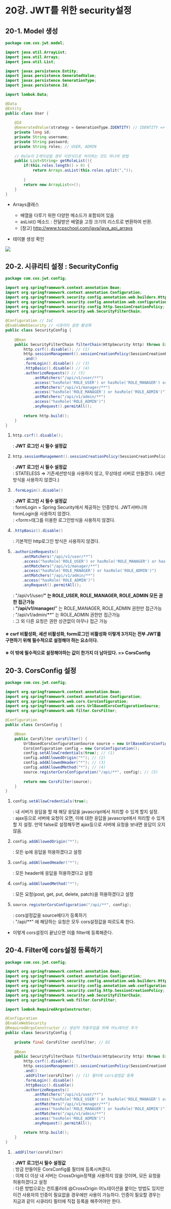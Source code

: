 # 20강. JWT를 위한 security설정
## 20-1. Model 생성
```java
package com.cos.jwt.model;

import java.util.ArrayList;
import java.util.Arrays;
import java.util.List;

import javax.persistence.Entity;
import javax.persistence.GeneratedValue;
import javax.persistence.GenerationType;
import javax.persistence.Id;

import lombok.Data;

@Data
@Entity
public class User {
	
	@Id
	@GeneratedValue(strategy = GenerationType.IDENTITY) // IDENTITY => Auto Increment
	private long id;
	private String username;
	private String password;
	private String roles; // USER, ADMIN
	
	// Role이 2개이상일 경우 이런식으로 처리하는 것도 하나의 방법
	public List<String> getRoleList(){
		if(this.roles.length() > 0) {
			return Arrays.asList(this.roles.split(","));
			
		}
		return new ArrayList<>();
	}
}
```
- Arrays클래스
    - 배열을 다루기 위한 다양한 메소드가 포함되어 있음
    - asList() 메소드 : 전달받은 배열을 고정 크기의 리스트로 변환하여 반환.
    - [참고] http://www.tcpschool.com/java/java_api_arrays

- 테이블 생성 확인

<img src="./img/chapter20_1.png">

## 20-2. 시큐리티 설정 : SecurityConfig
```java
package com.cos.jwt.config;

import org.springframework.context.annotation.Bean;
import org.springframework.context.annotation.Configuration;
import org.springframework.security.config.annotation.web.builders.HttpSecurity;
import org.springframework.security.config.annotation.web.configuration.EnableWebSecurity;
import org.springframework.security.config.http.SessionCreationPolicy;
import org.springframework.security.web.SecurityFilterChain;

@Configuration // IoC
@EnableWebSecurity // 시큐리티 설정 활성화
public class SecurityConfig {
	
	@Bean
	public SecurityFilterChain filterChain(HttpSecurity http) throws Exception{
		http.csrf().disable(); // (1)
		http.sessionManagement().sessionCreationPolicy(SessionCreationPolicy.STATELESS) // (2)
		.and()
		.formLogin().disable() // (3)
		.httpBasic().disable() // (4)
		.authorizeRequests() // (5)
		    .antMatchers("/api/v1/user/**")
            .access("hasRole('ROLE_USER') or hasRole('ROLE_MANAGER') or hasRole('ROLE_ADMIN')")
            .antMatchers("/api/v1/manager/**")
            .access("hasRole('ROLE_MANAGER') or hasRole('ROLE_ADMIN')")
            .antMatchers("/api/v1/admin/**")
            .access("hasRole('ROLE_ADMIN')")
            .anyRequest().permitAll();
		
		return http.build();
	}
}
```
1. 
    ```java
    http.csrf().disable();
    ```
    : **JWT 로그인 시 필수 설정값**

2. 
    ```java
    http.sessionManagement().sessionCreationPolicy(SessionCreationPolicy.STATELESS)
    ```
    : **JWT 로그인 시 필수 설정값**   
    : STATELESS => 기존세션방식을 사용하지 않고, 무상태성 서버로 만들겠다. (세션방식을 사용하지 않겠다.)

3. 
    ```java
    .formLogin().disable()
    ```
    : **JWT 로그인 시 필수 설정값**   
    : formLogin = Spring Security에서 제공하는 인증방식. JWT서버니까 formLogin을 사용하지 않겠다.   
    : \<form\>태그를 이용한 로그인방식을 사용하지 않겠다.

4. 
    ```java
    .httpBasic().disable() 
    ```
    : 기본적인 http로그인 방식은 사용하지 않겠다.

5. 
    ```java
    .authorizeRequests()
		.antMatchers("/api/v1/user/**")
		.access("hasRole('ROLE_USER') or hasRole('ROLE_MANAGER') or hasRole('ROLE_ADMIN')")
		.antMatchers("/api/v1/manager/**")
		.access("hasRole('ROLE_MANAGER') or hasRole('ROLE_ADMIN')")
		.antMatchers("/api/v1/admin/**")
		.access("hasRole('ROLE_ADMIN')")
		.anyRequest().permitAll();
    ```
    : "/api/v1/user/**" 는 ROLE_USER, ROLE_MANAGER, ROLE_ADMIN 모든 권한 접근가능   
    : "/api/v1/manager/**" 는 ROLE_MANAGER, ROLE_ADMIN 권한만 접근가능   
    : "/api/v1/admin/**" 는 ROLE_ADMIN 권한만 접근가능   
    : 그 외 다른 요청은 권한 상관없이 아무나 접근 가능

#### ※ csrf 비활성화, 세션 비활성화, form로그인 비활성화 이렇게 3가지는 전부 JWT를 구현하기 위해 필수적으로 설정해야 하는 요소이다.
#### ※ 이 밖에 필수적으로 설정해야하는 값이 한가지 더 남아있다. => CorsConfig

## 20-3. CorsConfig 설정
```java
package com.cos.jwt.config;

import org.springframework.context.annotation.Bean;
import org.springframework.context.annotation.Configuration;
import org.springframework.web.cors.CorsConfiguration;
import org.springframework.web.cors.UrlBasedCorsConfigurationSource;
import org.springframework.web.filter.CorsFilter;

@Configuration
public class CorsConfig {

	@Bean
	public CorsFilter corsFilter() {
		UrlBasedCorsConfigurationSource source = new UrlBasedCorsConfigurationSource();
		CorsConfiguration config = new CorsConfiguration();
		config.setAllowCredentials(true); // (1)  
		config.addAllowedOrigin("*"); // (2)
		config.addAllowedHeader("*"); // (3)
		config.addAllowedMethod("*"); // (4)
		source.registerCorsConfiguration("/api/**", config); // (5)
		
		return new CorsFilter(source);
	}
}
```
1. 
    ```java
    config.setAllowCredentials(true);
    ```
    : 내 서버가 응답을 할 때 해당 응답을 javascript에서 처리할 수 있게 할지 설정.   
    : ajax등으로 서버에 요청이 오면, 이에 대한 응답을 javascript에서 처리할 수 있게 할 지 설정. 만약 false로 설정해두면 ajax등으로 서버에 요청을 보내면 응답이 오지 않음.

2. 
    ```java
    config.addAllowedOrigin("*");
    ```
    : 모든 ip에 응답을 허용하겠다고 설정

3. 
    ```java
    config.addAllowedHeader("*");
    ```
    : 모든 header에 응답을 허용하겠다고 설정

4. 
    ```java
    config.addAllowedMethod("*");
    ```
    : 모든 요청(post, get, put, delete, patch)을 허용하겠다고 설정

5. 
    ```java
    source.registerCorsConfiguration("/api/**", config);
    ```
    : cors설정값을 source에다가 등록하기   
    : "/api/**" 에 해당하는 요청은 모두 cors설정값을 따르도록 한다.

- 이렇게 cors설정이 끝났으면 이를 filter에 등록해준다. 

## 20-4. Filter에 cors설정 등록하기
```java
package com.cos.jwt.config;

import org.springframework.context.annotation.Bean;
import org.springframework.context.annotation.Configuration;
import org.springframework.security.config.annotation.web.builders.HttpSecurity;
import org.springframework.security.config.annotation.web.configuration.EnableWebSecurity;
import org.springframework.security.config.http.SessionCreationPolicy;
import org.springframework.security.web.SecurityFilterChain;
import org.springframework.web.filter.CorsFilter;

import lombok.RequiredArgsConstructor;

@Configuration
@EnableWebSecurity
@RequiredArgsConstructor // 생성자 자동주입을 위해 어노테이션 추가
public class SecurityConfig {
	
	private final CorsFilter corsFilter; // DI
	
	@Bean
	public SecurityFilterChain filterChain(HttpSecurity http) throws Exception{
		http.csrf().disable();
		http.sessionManagement().sessionCreationPolicy(SessionCreationPolicy.STATELESS)
		.and()
		.addFilter(corsFilter) // (1) 필터에 cors설정값 등록
		.formLogin().disable()
		.httpBasic().disable()
		.authorizeRequests()
			.antMatchers("/api/v1/user/**")
			.access("hasRole('ROLE_USER') or hasRole('ROLE_MANAGER') or hasRole('ROLE_ADMIN')")
			.antMatchers("/api/v1/manager/**")
			.access("hasRole('ROLE_MANAGER') or hasRole('ROLE_ADMIN')")
			.antMatchers("/api/v1/admin/**")
			.access("hasRole('ROLE_ADMIN')")
			.anyRequest().permitAll();
		
		return http.build();
	}
}
```
1. 
    ```java
    .addFilter(corsFilter)
    ```
    : **JWT 로그인시 필수 설정값**   
    : 방금 만들어둔 CorsConfig를 필터에 등록시켜준다.   
    : 이제 더 이상 내 서버는 CrossOrigin정책을 사용하지 않을 것이며, 모든 요청을 허용하겠다고 설정   
    : 다른 방법으로는 컨트롤러에 @CrossOrigin 어노테이션을 붙이는 방법도 있지만 이건 사용자의 인증이 필요없을 경우에만 사용이 가능하다. 인증이 필요할 경우는 지금과 같이 시큐리티 필터에 직접 등록을 해주어야만 한다.